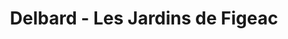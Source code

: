 ---
title: "Delbard - Les Jardins de Figeac"
url: /figeac/delbard-les-jardins-de-figeac/
shop: Garten-Center
---